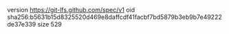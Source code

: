 version https://git-lfs.github.com/spec/v1
oid sha256:b5631b15d8325520d469e8daffcdf41facbf7bd5879b3eb9b7e49222de37e339
size 529
